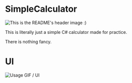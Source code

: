 # SimpleCalculator

![This is the README's header image :)](https://i.imgur.com/EnkubWh.png)

This is literally just a simple C# calculator made for practice.

There is nothing fancy.

# UI
![Usage GIF / UI](https://i.imgur.com/hdhCdPQ.gif)
